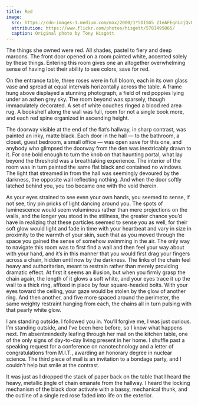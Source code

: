 ```yaml
---
title: Red
image:
  src: https://cdn-images-1.medium.com/max/2000/1*5DISG5_ZIeAFEgnLcjQvQA.png
  attribution: https://www.flickr.com/photos/hisgett/5781495065/
  caption: Original photo by Tony Hisgett
---
```


The things she owned were red. All shades, pastel to fiery and deep maroons. The
front door opened on a room painted white, accented solely by these things.
Entering this room gives one an altogether overwhelming sense of having lost
their ability to see colors, save for red.

On the entrance table, three roses were in full bloom, each in its own glass
vase and spread at equal intervals horizontally across the table. A frame hung
above displayed a stunning photograph, a field of red poppies lying under an
ashen grey sky. The room beyond was sparsely, though immaculately decorated. A
set of white couches ringed a blood red area rug. A bookshelf along the wall was
full, room for not a single book more, and each red spine organized in ascending
height.

The doorway visible at the end of the flat’s hallway, in sharp contrast, was
painted an inky, matte black. Each door in the hall — to the bathroom, a closet,
guest bedroom, a small office — was open save for this one, and anybody who
glimpsed the doorway from the den was inextricably drawn to it. For one bold
enough to turn the knob on that haunting portal, what lay beyond the threshold
was a breathtaking experience. The interior of the room was in turn painted the
same flat black and contained no windows. The light that streamed in from the
hall was seemingly devoured by the darkness, the opposite wall reflecting
nothing. And when the door softly latched behind you, you too became one with
the void therein.

As your eyes strained to see even your own hands, you seemed to sense, if not
see, tiny pin pricks of light dancing around you. The spots of luminescence
would seem voluminous rather than mere projections on the walls, and the longer
you stood in the stillness, the greater chance you’d have in realizing that
these particles seemed to sense *you* as well, for their soft glow would light
and fade in time with your heartbeat and vary in size in proximity to the warmth
of your skin, such that as you moved through the space you gained the sense of
somehow swimming in the air. The only way to navigate this room was to first
find a wall and then feel your way about with your hand, and it’s in this manner
that you would first drag your fingers across a chain, hidden until now by the
darkness. The links of the chain feel heavy and authoritarian, meant to restrain
rather than merely providing dramatic effect. At first it seems an illusion, but
when you firmly grasp the chain again, the length of it glows a soft white, and
your eyes trace it up the wall to a thick ring, affixed in place by four
square-headed bolts. With your eyes toward the ceiling, your gaze would be
stolen by the glow of another ring. And then another, and five more spaced
around the perimeter, the same weighty restraint hanging from each, the chains
all in turn pulsing with that pearly white glow.

I am standing outside. I followed you in. You’ll forgive me, I was just curious.
I’m standing outside, and I’ve been here before, so I know what happens next.
I’m absentmindedly leafing through her mail on the kitchen table, one of the
only signs of day-to-day living present in her home. I shuffle past a speaking
request for a conference on nanotechnology and a letter of congratulations from
M.I.T., awarding an honorary degree in nuclear science. The third piece of mail
is an invitation to a bondage party, and I couldn’t help but smile at the
contrast.

It was just as I dropped the stack of paper back on the table that I heard the
heavy, metallic jingle of chain emanate from the hallway. I heard the locking
mechanism of the black door activate with a bassy, mechanical thunk, and the
outline of a single red rose faded into life on the exterior.
